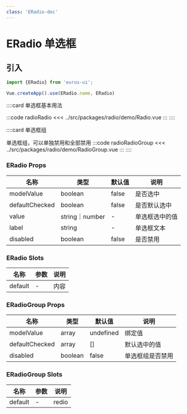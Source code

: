 ```yaml
---
class: 'ERadio-doc'
---
```


# ERadio 单选框

## 引入

```javascript
import {ERadio} from 'eurus-ui';

Vue.createApp().use(ERadio.name, ERadio)
```

::::card 单选框基本用法

:::code radioRadio
<<< ../src/packages/radio/demo/Radio.vue
:::
::::

::::card 单选框组

单选框组，可以单独禁用和全部禁用
:::code radioRadioGroup
<<< ../src/packages/radio/demo/RadioGroup.vue
:::
::::

### ERadio Props

| 名称 | 类型 | 默认值 | 说明 |
| --- | --- | --- | --- |
| modelValue | boolean | false | 是否选中 |
| defaultChecked | boolean | false | 是否默认选中 |
| value | string｜number | - | 单选框选中的值 |
| label | string | - | 单选框文本 |
| disabled | boolean | false | 是否禁用 |



###  ERadio Slots

| 名称    | 参数 | 说明 |
| ------- | ---- | ---- |
| default | -    | 内容 |



###  ERadioGroup Props

| 名称 | 类型 | 默认值 | 说明 |
| --- | --- | --- | --- |
| modelValue | array | undefined |绑定值|
| defaultChecked | array | [] |默认选中的值|
| disabled | boolean | false |单选框组是否禁用|



###  ERadioGroup Slots

| 名称    | 参数 | 说明  |
| ------- | ---- | ----- |
| default | -    | redio |
